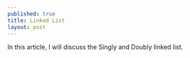 ```yaml
---
published: true
title: Linked List
layout: post
---
```

In this article, I will discuss the Singly and Doubly linked list.
